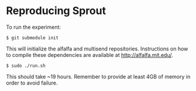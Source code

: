 Reproducing Sprout
==================

To run the experiment:

    $ git submodule init

This will initialize the alfalfa and multisend repositories.
Instructions on how to compile these dependencies are available
at http://alfalfa.mit.edu/.

    $ sudo ./run.sh

This should take ~19 hours. Remember to provide at least 4GB of
memory in order to avoid failure.
